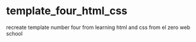 # template_four_html_css
recreate template number four from learning html and css from el zero web school

